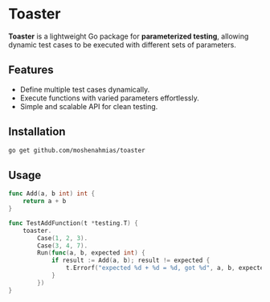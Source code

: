 # Toaster

**Toaster** is a lightweight Go package for **parameterized testing**, allowing dynamic test cases to be executed with different sets of parameters.

## Features
- Define multiple test cases dynamically.
- Execute functions with varied parameters effortlessly.
- Simple and scalable API for clean testing.

## Installation

```sh
go get github.com/moshenahmias/toaster
```

## Usage

```go
func Add(a, b int) int {
	return a + b
}

func TestAddFunction(t *testing.T) {
	toaster.
		Case(1, 2, 3).
		Case(3, 4, 7).
		Run(func(a, b, expected int) {
			if result := Add(a, b); result != expected {
				t.Errorf("expected %d + %d = %d, got %d", a, b, expected, result)
			}
		})
}

```
